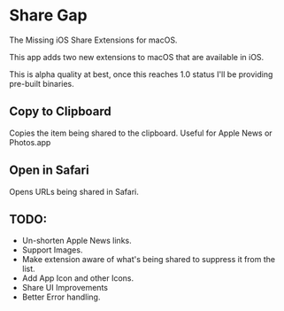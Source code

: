 # Share Gap

The Missing iOS Share Extensions for macOS.

This app adds two new extensions to macOS that are available in iOS.

This is alpha quality at best, once this reaches 1.0 status I'll be providing pre-built binaries.

## Copy to Clipboard

  Copies the item being shared to the clipboard. Useful for Apple News or Photos.app

## Open in Safari

  Opens URLs being shared in Safari. 

## TODO:

* Un-shorten Apple News links.
* Support Images.
* Make extension aware of what's being shared to suppress it from the list.
* Add App Icon and other Icons.
* Share UI Improvements
* Better Error handling.
